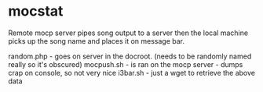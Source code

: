 # mocstat
Remote mocp server pipes song output to a server then the local machine picks up the song name and places it on message bar.

random.php - goes on server in the docroot. (needs to be randomly named really so it's obscured)
mocpush.sh - is ran on the mocp server - dumps crap on console, so not very nice
i3bar.sh   - just a wget to retrieve the above data
